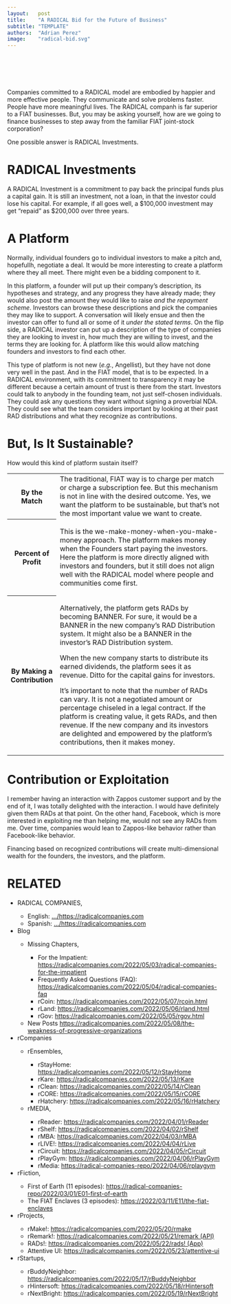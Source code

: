 ```yaml
---
layout:   post
title:    "A RADICAL Bid for the Future of Business"
subtitle: "TEMPLATE"
authors:  "Adrian Perez"
image:    "radical-bid.svg"
---
```


<div style="display:none;">
 <p>RADICAL companies are embodied by happier and more effective people who solve problems faster.</p>
</div>

<h1>&nbsp;</h1>
 <p>Companies committed to a <span class="_paradigm">RADICAL</span> model are embodied by happier and more effective people. They communicate and solve problems faster. People have  more meaningful lives. The <span class="_paradigm">RADICAL</span> companh is far superior to a <span class="_paradigm">FIAT</span> businesses. But, you may be asking yourself, how are we going to finance businesses to step away from the familiar <span class="_paradigm">FIAT</span> joint-stock corporation?</p>
 <p>One possible answer is <span class="_paradigm">RADICAL</span> Investments.</p>

<h1>RADICAL Investments</h1>
 <p>A <span class="_paradigm">RADICAL</span> Investment is a commitment to pay back the principal funds plus a capital gain. It is still an investment, not a loan, in that the investor could lose his capital. For example, if all goes well, a $100,000 investment may get &ldquo;repaid&rdquo; as $200,000 over three years.</p>

<h1>A Platform</h1>
 <p>Normally, individual founders go to individual investors to make a pitch and, hopefullh, negotiate a deal. It would be more interesting to create a platform where they all meet. There might even be a bidding component to it.</p>
 <p>In this platform, a founder will put up their company&rsquo;s description, its hypotheses and strategy, and any progress they have already made; they would also post the amount they would like to raise <em>and the repayment scheme</em>. Investors can browse these descriptions and pick the companies they may like to support. A conversation will likely ensue and then the investor can offer to fund all or some of it <em>under the stated terms</em>. On the flip side, a <span class="_paradigm">RADICAL</span> investor can put up a description of the type of companies they are looking to invest in, how much they are willing to invest, and the terms they are looking for. A platform like this would allow matching founders and investors to find each other.</p>
 <p>This type of platform is not new (<em>e.g.</em>, Angellist), but they have not done very well in the past. And in the <span class="_paradigm">FIAT</span> model, that is to be expected. In a <span class="_paradigm">RADICAL</span> environment, with its commitment to transparency it may be different because a certain amount of trust is there from the start. Investors could talk to anybody in the founding team, not just self-chosen individuals. They could ask any questions they want without signing a proverbial NDA. They could see what the team considers important by looking at their past <span class="_paradigm">RAD</span> distributions and what they recognize as contributions.</p>

<h1>But, Is It Sustainable?</h1>
 <p>How would this kind of platform sustain itself?</p>
 <table>
  <tr>
   <th style="width:1in; ">By the Match</th>
   <td>The traditional, <span class="_paradigm">FIAT</span> way is to charge per match or charge a subscription fee. But this mechanism is not in line with the desired outcome. Yes, we want the platform to be sustainable, but that&rsquo;s not the most important value we want to create.</td>
  </tr>
  <tr>
   <th>
    <p>Percent of Profit</p>
   </th>
   <td class="_list-item">
    <p>This is the we-make-money-when-you-make-money approach. The platform makes money when the Founders start paying the investors. Here the platform is more directly aligned with investors and founders, but it still does not align well with the <span class="_paradigm">RADICAL</span> model where people and communities come first.</p>
   </td>
  </tr>
  <tr>
   <th>
    <p>By Making a Contribution</p>
   </th>
   <td class="_list-item">
    <p>Alternatively, the platform gets <span class="_paradigm">RAD</span>s by becoming <span class="_paradigm">BANNER</span>. For sure, it would be a <span class="_paradigm">BANNER</span> in the new company&rsquo;s <span class="_paradigm">RAD</span> Distribution system. It might also be a <span class="_paradigm">BANNER</span> in the investor&rsquo;s <span class="_paradigm">RAD</span> Distribution system.</p>
    <p>When the new company starts to distribute its earned dividends, the platform sees it as revenue. Ditto for the capital gains for investors.</p>
    <p>It’s important to note that the number of <span class="_paradigm">RAD</span>s can vary. It is not a negotiated amount or percentage chiseled in a legal contract. If the platform is creating value, it gets <span class="_paradigm">RAD</span>s, and then revenue. If the new company and its investors are delighted and empowered by the platform&rsquo;s contributions, then it makes money.</p>
   </td>
  </tr>
</table>

<h1>Contribution or Exploitation</h1>
 <p>I remember having an interaction with Zappos customer support and by the end of it, I was totally delighted with the interaction. I would have definitely given them <span class="_paradigm">RAD</span>s at that point. On the other hand, Facebook, which is more interested in exploiting me than helping me, would not see any <span class="_paradigm">RAD</span>s from me. Over time, companies would lean to Zappos-like behavior rather than Facebook-like behavior.</p>
 <p>Financing based on recognized contributions will create multi-dimensional wealth for the founders, the investors, and the platform.</p>

<h1 class="_section">RELATED</h1>
 <ul>
  <li>RADICAL COMPANIES,</li>
   <ul>
    <li><a>English</a>: <a href="https://radicalcompanies.com" target="_blank">&hellip;/https://radicalcompanies.com</a></li>
    <li><a>Spanish</a>: <a href="https://radicalcompanies.com" target="_blank">&hellip;/https://radicalcompanies.com</a></li>
   </ul>
  <li>Blog</li>
   <ul>
    <li>Missing Chapters,</li>
     <ul>
      <li>For the Impatient: <a href="https://radicalcompanies.com/2022/05/03/radical-companies-for-the-impatient" target="_blank">https://radicalcompanies.com/2022/05/03/radical-companies-for-the-impatient</a></li>
      <li>Frequently Asked Questions (FAQ): <a href="https://radicalcompanies.com/2022/05/04/radical-companies-faq" target="_blank">https://radicalcompanies.com/2022/05/04/radical-companies-faq</a></li>
      <li>rCoin: <a href="https://radicalcompanies.com/2022/05/07/rcoin.html" target="_blank">https://radicalcompanies.com/2022/05/07/rcoin.html</a></li>
      <li>rLand: <a href="https://radicalcompanies.com/2022/05/06/rland.html" target="_blank">https://radicalcompanies.com/2022/05/06/rland.html</a></li>
      <li>rGov: <a href="https://radicalcompanies.com/2022/05/05/rgov.html" target="_blank">https://radicalcompanies.com/2022/05/05/rgov.html</a></li>
     </ul>
    <li>New Posts <a href="https://radicalcompanies.com/2022/05/08/the-weakness-of-progressive-organizations" target="_blank">https://radicalcompanies.com/2022/05/08/the-weakness-of-progressive-organizations</a></li>
   </ul>
  <li>rCompanies</li>
   <ul>
    <li>rEnsembles,</li>
     <ul>
      <li> rStayHome: <a href="https://radicalcompanies.com/2022/05/12/rStayHome" target="_blank">https://radicalcompanies.com/2022/05/12/rStayHome</a></li>
      <li>     rKare: <a href="https://radicalcompanies.com/2022/05/13/rKare" target="_blank">https://radicalcompanies.com/2022/05/13/rKare</a></li>
      <li>    rClean: <a href="https://radicalcompanies.com/2022/05/14/rClean" target="_blank">https://radicalcompanies.com/2022/05/14/rClean</a></li>
      <li>     rCORE: <a href="https://radicalcompanies.com/2022/05/15/rCORE" target="_blank">https://radicalcompanies.com/2022/05/15/rCORE</a></li>
      <li>rHatchery: <a href="https://radicalcompanies.com/2022/05/16/rHatchery" target="_blank">https://radicalcompanies.com/2022/05/16/rHatchery</a></li>
     </ul>
    <li>rMEDIA,</li>
     <ul>
      <li> rReader: <a href="https://radicalcompanies.com/2022/04/01/rReader" target="_blank">https://radicalcompanies.com/2022/04/01/rReader</a></li>
      <li>  rShelf: <a href="https://radicalcompanies.com/2022/04/02/rShelf" target="_blank">https://radicalcompanies.com/2022/04/02/rShelf</a></li>
      <li>    rMBA: <a href="https://radicalcompanies.com/2022/04/03/rMBA" target="_blank">https://radicalcompanies.com/2022/04/03/rMBA</a></li>
      <li>  rLIVE!: <a href="https://radicalcompanies.com/2022/04/04/rLive" target="_blank">https://radicalcompanies.com/2022/04/04/rLive</a></li>
      <li>rCircuit: <a href="https://radicalcompanies.com/2022/04/05/rCircuit" target="_blank">https://radicalcompanies.com/2022/04/05/rCircuit</a></li>
      <li>rPlayGym: <a href="https://radicalcompanies.com/2022/04/06/rPlayGym" target="_blank">https://radicalcompanies.com/2022/04/06/rPlayGym</a></li>
      <li>  rMedia: <a href="https://radical-companies-repo/2022/04/06/rplaygym" target="_blank">https://radical-companies-repo/2022/04/06/rplaygym</a></li>
    </ul>
   </ul>
  <li>rFiction,</li>
   <ul>
    <li>  First of Earth (11 episodes): <a href="https://radical-companies-repo/2022/03/01/E01-first-of-earth" target="_blank">https://radical-companies-repo/2022/03/01/E01-first-of-earth</a></li>
    <li>The FIAT Enclaves (3 episodes): <a href="https://2022/03/11/E11/the-fiat-enclaves" target="_blank">https://2022/03/11/E11/the-fiat-enclaves</a></li>
   </ul>
  <li>rProjects,</li>
   <ul>
    <li>      rMake!: <a href="https://radicalcompanies.com/2022/05/20/rmake" target="_blank">https://radicalcompanies.com/2022/05/20/rmake</a></li>
    <li>    rRemark!: <a href="https://radicalcompanies.com/2022/05/21/remark" target="_blank">https://radicalcompanies.com/2022/05/21/remark (API)</a></li>
    <li>       RADs!: <a href="https://radicalcompanies.com/2022/05/22/rads!" target="_blank">https://radicalcompanies.com/2022/05/22/rads! (App)</a></li>
    <li>Attentive UI: <a href="https://radicalcompanies.com/2022/05/23/attentive-ui" target="_blank">https://radicalcompanies.com/2022/05/23/attentive-ui</a></li>
   </ul>
  <li>rStartups,</li>
   <ul>
    <li>rBuddyNeighbor: <a href="https://radicalcompanies.com/2022/05/17/rBuddyNeighbor" target="_blank">https://radicalcompanies.com/2022/05/17/rBuddyNeighbor</a></li>
    <li>   rHintersoft: <a href="https://radicalcompanies.com/2022/05/18/rHintersoft" target="_blank">https://radicalcompanies.com/2022/05/18/rHintersoft</a></li> 
    <li>   rNextBright: <a href="https://radicalcompanies.com/2022/05/19/rNextBright" target="_blank">https://radicalcompanies.com/2022/05/19/rNextBright</a></li>
   </ul>
 </ul>
